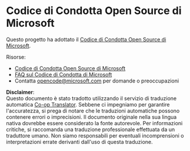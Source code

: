 <!--
CO_OP_TRANSLATOR_METADATA:
{
  "original_hash": "c06b12caf3c901eb3156e3dd5b0aea56",
  "translation_date": "2025-08-25T16:17:35+00:00",
  "source_file": "CODE_OF_CONDUCT.md",
  "language_code": "it"
}
-->
# Codice di Condotta Open Source di Microsoft

Questo progetto ha adottato il [Codice di Condotta Open Source di Microsoft](https://opensource.microsoft.com/codeofconduct/).

Risorse:

- [Codice di Condotta Open Source di Microsoft](https://opensource.microsoft.com/codeofconduct/)
- [FAQ sul Codice di Condotta di Microsoft](https://opensource.microsoft.com/codeofconduct/faq/)
- Contatta [opencode@microsoft.com](mailto:opencode@microsoft.com) per domande o preoccupazioni

**Disclaimer**:  
Questo documento è stato tradotto utilizzando il servizio di traduzione automatica [Co-op Translator](https://github.com/Azure/co-op-translator). Sebbene ci impegniamo per garantire l'accuratezza, si prega di notare che le traduzioni automatiche possono contenere errori o imprecisioni. Il documento originale nella sua lingua nativa dovrebbe essere considerato la fonte autorevole. Per informazioni critiche, si raccomanda una traduzione professionale effettuata da un traduttore umano. Non siamo responsabili per eventuali incomprensioni o interpretazioni errate derivanti dall'uso di questa traduzione.